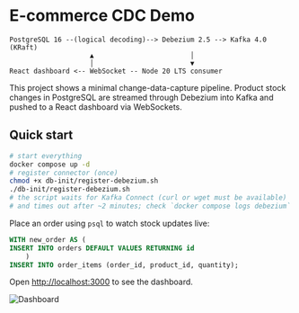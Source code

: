 # E-commerce CDC Demo

```
PostgreSQL 16 --(logical decoding)--> Debezium 2.5 --> Kafka 4.0 (KRaft)
                    ▲                        │
                    │                        ▼
React dashboard <-- WebSocket -- Node 20 LTS consumer
```

This project shows a minimal change-data-capture pipeline. Product stock
changes in PostgreSQL are streamed through Debezium into Kafka and pushed to a
React dashboard via WebSockets.

## Quick start

```bash
# start everything
docker compose up -d
# register connector (once)
chmod +x db-init/register-debezium.sh
./db-init/register-debezium.sh
# the script waits for Kafka Connect (curl or wget must be available)
# and times out after ~2 minutes; check `docker compose logs debezium` if it fails
```

Place an order using `psql` to watch stock updates live:

```sql
WITH new_order AS (
INSERT INTO orders DEFAULT VALUES RETURNING id
    )
INSERT INTO order_items (order_id, product_id, quantity);
```

Open [http://localhost:3000](http://localhost:3000) to see the dashboard.

![Dashboard](docs/dashboard.gif)
